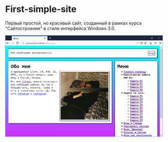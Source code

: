 # First-simple-site
Первый простой, но красивый сайт, созданный в рамках курса "Сайтостроение" в стиле интерфейса Windows 3.0.

![](https://raw.githubusercontent.com/6eremotuk01/First-simple-site/master/screenshot.png "Полная версия сайта")
